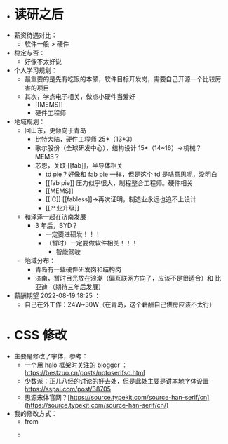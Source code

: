 - # 读研之后
- 薪资待遇对比：
	- 软件一般 > 硬件
- 稳定与否：
	- 好像不太好说
- 个人学习规划：
	- 最重要的是先有吃饭的本领，软件目标开发岗，需要自己开源一个比较厉害的项目
	- 其次，学点电子相关，做点小硬件当爱好
		- [[MEMS]]
		- 硬件工程师
- 地域规划：
	- 回山东，更倾向于青岛
		- 比特大陆，硬件工程师 25*（13+3）
		- 歌尔股份（全球研发中心），结构设计 15*（14~16）→机械？ MEMS？
		- 芯恩，关联 [[fab]]，半导体相关
			- td pie？好像和 fab pie 一样，但是这个 td 是啥意思呢，没明白
			- [[fab pie]] 压力似乎很大，制程整合工程师。硬件相关
			- [[MEMS]]
			- [[IC]] [[fabless]]→再次证明，制造业永远也追不上设计
			- [[产业升级]]
	- 和泽泽一起在济南发展
		- 3 年后，BYD？
			- 一定要进研发！！！
			- （暂时）一定要做软件相关！！！
				- 智能驾驶
	- 地域分布：
		- 青岛有一些硬件研发岗和结构岗
		- 济南，暂时目光放在浪潮（偏互联网方向了，应该不是很适合）和 比亚迪 （期待三年后发展）
- 薪酬期望 2022-08-19 18:25 ：
	- 自己在外工作：24W~30W（在青岛，这个薪酬自己供房应该不太行）
- # CSS 修改
- 主要是修改了字体，参考：
	- 一个用 halo 框架时关注的 blogger ： https://bestzuo.cn/posts/notoserifsc.html
	- 少数派：正儿八经的讨论的好去处，但是此处主要是讲本地字体设置 https://sspai.com/post/38705
	- 思源宋体官网？[https://source.typekit.com/source-han-serif/cn](https://source.typekit.com/source-han-serif/cn/)
- 我的修改方式：
	- from
	- ```CSS
	  ```